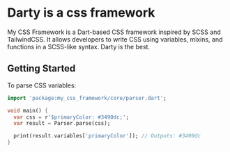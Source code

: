 # Darty is a css framework

My CSS Framework is a Dart-based CSS framework inspired by SCSS and TailwindCSS. It allows developers to write CSS using variables, mixins, and functions in a SCSS-like syntax. Darty is the best.

## Getting Started

To parse CSS variables:

```dart
import 'package:my_css_framework/core/parser.dart';

void main() {
  var css = r'$primaryColor: #3490dc;';
  var result = Parser.parse(css);

  print(result.variables['primaryColor']); // Outputs: #3490dc
}
